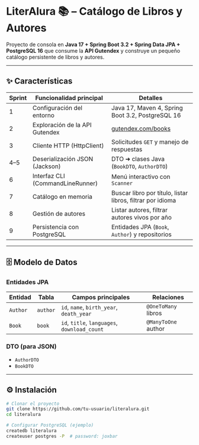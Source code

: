 # LiterAlura 📚 – Catálogo de Libros y Autores

Proyecto de consola en **Java 17 + Spring Boot 3.2 + Spring Data JPA + PostgreSQL 16** que consume la **API Gutendex** y construye un pequeño catálogo persistente de libros y autores.

---

## ✨ Características

| Sprint | Funcionalidad principal | Detalles |
|--------|------------------------|-----------|
| 1      | Configuración del entorno | Java 17, Maven 4, Spring Boot 3.2, PostgreSQL 16 |
| 2      | Exploración de la API Gutendex | [gutendex.com/books](https://gutendex.com/books) |
| 3      | Cliente HTTP (HttpClient) | Solicitudes `GET` y manejo de respuestas |
| 4–5    | Deserialización JSON (Jackson) | DTO ➜ clases Java (`BookDTO`, `AuthorDTO`) |
| 6      | Interfaz CLI (CommandLineRunner) | Menú interactivo con `Scanner` |
| 7      | Catálogo en memoria | Buscar libro por título, listar libros, filtrar por idioma |
| 8      | Gestión de autores | Listar autores, filtrar autores vivos por año |
| 9      | Persistencia con PostgreSQL | Entidades JPA (`Book`, `Author`) y repositorios |

---

## 🗄️ Modelo de Datos

### Entidades JPA

| Entidad | Tabla | Campos principales | Relaciones |
|---------|-------|--------------------|------------|
| `Author` | `author` | `id`, `name`, `birth_year`, `death_year` | `@OneToMany` libros |
| `Book` | `book` | `id`, `title`, `languages`, `download_count` | `@ManyToOne` author |

### DTO (para JSON)

- `AuthorDTO`  
- `BookDTO`

---

## ⚙️ Instalación

```bash
# Clonar el proyecto
git clone https://github.com/tu-usuario/literalura.git
cd literalura

# Configurar PostgreSQL (ejemplo)
createdb literalura
createuser postgres -P  # password: joxbar
